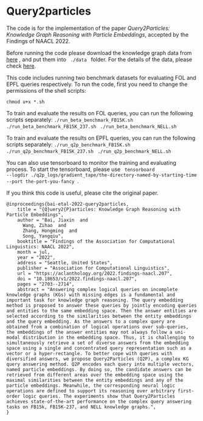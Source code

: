 # Query2particles



The code is for the implementation of the paper *Query2Particles: Knowledge Graph Reasoning with Particle Embeddings*, 
accepted by the Findings of NAACL 2022. 


Before running the code please download the knowledge graph data from [here](http://snap.stanford.edu/betae/KG_data.zip)
, and put them into <code> ./data </code> folder. For the details of the data, please check [here](https://github.com/snap-stanford/KGReasoning).

This code includes running two benchmark datasets for evaluating FOL and EPFL queries respectively. 
To run the code, first you need to change the permissions of the shell scripts:

<code>chmod u+x *.sh </code>

To train and evaluate the results on FOL queries, you can run the following scripts separately:
<code>./run_beta_benchmark_FB15K.sh </code>
<code>./run_beta_benchmark_FB15K_237.sh </code>
<code>./run_beta_benchmark_NELL.sh </code>


To train and evaluate the results on EPFL queries, you can run the following scripts separately:
<code>./run_q2p_benchmark_FB15K.sh 
</code>
<code>./run_q2p_benchmark_FB15K_237.sh </code>
<code>./run_q2p_benchmark_NELL.sh </code>

You can also use tensorboard to monitor the training and evaluating process. To start the tensorboard,
please use
<code> tensorboard --logdir ./q2p_logs/gradient_tape/the-directory-named-by-starting-time --port the-port-you-fancy </code>.

If you think this code is useful, please cite the original paper. 

```
@inproceedings{bai-etal-2022-query2particles,
    title = "{Q}uery2{P}articles: Knowledge Graph Reasoning with Particle Embeddings",
    author = "Bai, Jiaxin  and
      Wang, Zihao  and
      Zhang, Hongming  and
      Song, Yangqiu",
    booktitle = "Findings of the Association for Computational Linguistics: NAACL 2022",
    month = jul,
    year = "2022",
    address = "Seattle, United States",
    publisher = "Association for Computational Linguistics",
    url = "https://aclanthology.org/2022.findings-naacl.207",
    doi = "10.18653/v1/2022.findings-naacl.207",
    pages = "2703--2714",
    abstract = "Answering complex logical queries on incomplete knowledge graphs (KGs) with missing edges is a fundamental and important task for knowledge graph reasoning. The query embedding method is proposed to answer these queries by jointly encoding queries and entities to the same embedding space. Then the answer entities are selected according to the similarities between the entity embeddings and the query embedding. As the answers to a complex query are obtained from a combination of logical operations over sub-queries, the embeddings of the answer entities may not always follow a uni-modal distribution in the embedding space. Thus, it is challenging to simultaneously retrieve a set of diverse answers from the embedding space using a single and concentrated query representation such as a vector or a hyper-rectangle. To better cope with queries with diversified answers, we propose Query2Particles (Q2P), a complex KG query answering method. Q2P encodes each query into multiple vectors, named particle embeddings. By doing so, the candidate answers can be retrieved from different areas over the embedding space using the maximal similarities between the entity embeddings and any of the particle embeddings. Meanwhile, the corresponding neural logic operations are defined to support its reasoning over arbitrary first-order logic queries. The experiments show that Query2Particles achieves state-of-the-art performance on the complex query answering tasks on FB15k, FB15K-237, and NELL knowledge graphs.",
}
```




